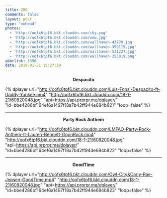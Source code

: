 ```yaml
---
title: ZOO
comments: false
layout: post
type: "nohead"
photos:
  - 'http://oofx6tpf6.bkt.clouddn.com/sky.png'
  - 'http://oofx6tpf6.bkt.clouddn.com/wow.jpg'
  - 'http://oofx6tpf6.bkt.clouddn.com/wallhaven-43770.jpg'
  - 'http://oofx6tpf6.bkt.clouddn.com/wallhaven-399115.jpg'
  - 'http://oofx6tpf6.bkt.clouddn.com/wallhaven-531227.jpg'
  - 'http://oofx6tpf6.bkt.clouddn.com/wallhaven-253019.png'
abbrlink: 1356
date: 2018-01-21 15:27:39
---
```

**<center>Despacito</center>**

{% dplayer url="http://oofx6tpf6.bkt.clouddn.com/Luis-Fonsi-Despacito-ft-Daddy-Yankee.mp4" "http://oofx6tpf6.bkt.clouddn.com/18-1-21/60820048.jpg" "api=https://api.prprpr.me/dplayer/" "id=bbe4286bf164ef6a1497f18a7b42ff944e684b821" "loop=false" %}

---

**<center>Party Rock Anthem</center>**

{% dplayer url="http://oofx6tpf6.bkt.clouddn.com/LMFAO-Party-Rock-Anthem-ft-Lauren-Bennett-GoonRock.mp4" "http://oofx6tpf6.bkt.clouddn.com/18-1-21/60820048.jpg" "api=https://api.prprpr.me/dplayer/" "id=bbe4286bf164ef6a1497f18a7b42ff944e684b822" "loop=false" %}

---

**<center>GoodTime</center>**

{% dplayer url="http://oofx6tpf6.bkt.clouddn.com/Owl-City&Carly-Rae-Jepsen-GoodTime.mp4" "http://oofx6tpf6.bkt.clouddn.com/18-1-21/60820048.jpg" "api=https://api.prprpr.me/dplayer/" "id=bbe4286bf164ef6a1497f18a7b42ff944e684b823" "loop=false" %}